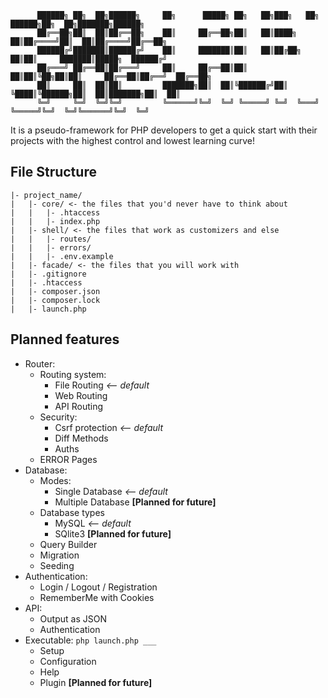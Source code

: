                                                                                                          
          ██████╗ ██╗  ██╗██████╗     ██╗      █████╗ ██╗   ██╗███╗   ██╗ ██████╗██╗  ██╗███████╗██████╗ 
          ██╔══██╗██║  ██║██╔══██╗    ██║     ██╔══██╗██║   ██║████╗  ██║██╔════╝██║  ██║██╔════╝██╔══██╗
          ██████╔╝███████║██████╔╝    ██║     ███████║██║   ██║██╔██╗ ██║██║     ███████║█████╗  ██████╔╝
          ██╔═══╝ ██╔══██║██╔═══╝     ██║     ██╔══██║██║   ██║██║╚██╗██║██║     ██╔══██║██╔══╝  ██╔══██╗
          ██║     ██║  ██║██║         ███████╗██║  ██║╚██████╔╝██║ ╚████║╚██████╗██║  ██║███████╗██║  ██║
          ╚═╝     ╚═╝  ╚═╝╚═╝         ╚══════╝╚═╝  ╚═╝ ╚═════╝ ╚═╝  ╚═══╝ ╚═════╝╚═╝  ╚═╝╚══════╝╚═╝  ╚═╝
                                                                                                         

It is a pseudo-framework for PHP developers to get a quick start with their projects with the highest control and lowest learning curve!


## File Structure

```
|- project_name/
|   |- core/ <- the files that you'd never have to think about
|   |   |- .htaccess
|   |   |- index.php
|   |- shell/ <- the files that work as customizers and else
|   |   |- routes/
|   |   |- errors/
|   |   |- .env.example
|   |- facade/ <- the files that you will work with
|   |- .gitignore
|   |- .htaccess
|   |- composer.json
|   |- composer.lock
|   |- launch.php
```


## Planned features

* Router:
    * Routing system:
        * File Routing _<-- default_
        * Web Routing
        * API Routing
    * Security:
        * Csrf protection _<-- default_
        * Diff Methods
        * Auths
    * ERROR Pages
* Database:
    * Modes:
        * Single Database _<-- default_
        * Multiple Database **[Planned for future]**
    * Database types
        * MySQL _<-- default_
        * SQlite3 **[Planned for future]**
    * Query Builder
    * Migration
    * Seeding
* Authentication:
    * Login / Logout / Registration
    * RememberMe with Cookies
* API:
    * Output as JSON
    * Authentication
* Executable: `php launch.php ___`
    * Setup
    * Configuration
    * Help
    * Plugin **[Planned for future]**
